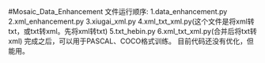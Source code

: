 #Mosaic_Data_Enhancement
文件运行顺序:
1.data_enhancement.py
2.xml_enhancement.py
3.xiugai_xml.py
4.xml_txt_xml.py(这个文件是将xml转txt，或txt转xml。先将xml转txt)
5.txt_hebin.py
6.xml_txt_xml.py(合并后将txt转xml)
完成之后，可以用于PASCAL、COCO格式训练。
目前代码还没有优化，但能用。

